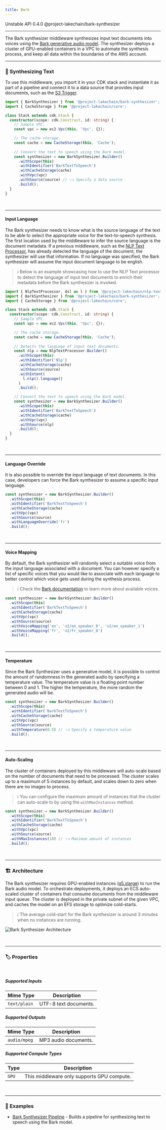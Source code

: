 ```yaml
---
title: Bark
---
```


<span title="Label: Pro" data-view-component="true" class="Label Label--api text-uppercase">
  Unstable API
</span>
<span title="Label: Pro" data-view-component="true" class="Label Label--version text-uppercase">
  0.4.0
</span>
<span title="Label: Pro" data-view-component="true" class="Label Label--package">
  @project-lakechain/bark-synthesizer
</span>
<br>

---

The Bark synthesizer middleware synthesizes input text documents into voices using the [Bark generative audio model](https://github.com/suno-ai/bark/tree/main). The synthesizer deploys a cluster of GPU-enabled containers in a VPC to automate the synthesis process, and keep all data within the boundaries of the AWS account.

---

### 🐶 Synthesizing Text

To use this middleware, you import it in your CDK stack and instantiate it as part of a pipeline and connect it to a data source that provides input documents, such as the [S3 Trigger](/project-lakechain/triggers/s3-event-trigger).

```typescript
import { BarkSynthesizer } from '@project-lakechain/bark-synthesizer';
import { CacheStorage } from '@project-lakechain/core';

class Stack extends cdk.Stack {
  constructor(scope: cdk.Construct, id: string) {
    // Sample VPC.
    const vpc = new ec2.Vpc(this, 'Vpc', {});

    // The cache storage.
    const cache = new CacheStorage(this, 'Cache');
    
    // Convert the text to speech using the Bark model.
    const synthesizer = new BarkSynthesizer.Builder()
      .withScope(this)
      .withIdentifier('BarkTextToSpeech')
      .withCacheStorage(cache)
      .withVpc(vpc)
      .withSource(source) // 👈 Specify a data source
      .build();
  }
}
```

<br>

---

#### Input Language

The Bark synthesizer needs to know what is the source language of the text to be able to select the appropriate voice for the text-to-speech synthesis. The first location used by the middleware to infer the source language is the document metadata. If a previous middleware, such as the [NLP Text Processor](/project-lakechain/text-processing/nlp-text-processor), has already detected the language of the document, the synthesizer will use that information. If no language was specified, the Bark synthesizer will assume the input document language to be english.

> ℹ️ Below is an example showcasing how to use the NLP Text processor to detect the language of input text documents to enrich their metadata before the Bark synthesizer is invoked.

```typescript
import { NlpTextProcessor, dsl as l } from '@project-lakechain/nlp-text-processor';
import { BarkSynthesizer } from '@project-lakechain/bark-synthesizer';
import { CacheStorage } from '@project-lakechain/core';

class Stack extends cdk.Stack {
  constructor(scope: cdk.Construct, id: string) {
    // Sample VPC.
    const vpc = new ec2.Vpc(this, 'Vpc', {});

    // The cache storage.
    const cache = new CacheStorage(this, 'Cache');
    
    // Detects the language of input text documents.
    const nlp = new NlpTextProcessor.Builder()
      .withScope(this)
      .withIdentifier('Nlp')
      .withCacheStorage(cache)
      .withSource(source)
      .withIntent(
        l.nlp().language()
      )
      .build();

    // Convert the text to speech using the Bark model.
    const synthesizer = new BarkSynthesizer.Builder()
      .withScope(this)
      .withIdentifier('BarkTextToSpeech')
      .withCacheStorage(cache)
      .withVpc(vpc)
      .withSource(nlp)
      .build();
  }
}
```

<br>

---

#### Language Override

It is also possible to override the input language of text documents. In this case, developers can force the Bark synthesizer to assume a specific input language.

```typescript
const synthesizer = new BarkSynthesizer.Builder()
  .withScope(this)
  .withIdentifier('BarkTextToSpeech')
  .withCacheStorage(cache)
  .withVpc(vpc)
  .withSource(source)
  .withLanguageOverride('fr')
  .build();
```

<br>

---

#### Voice Mapping

By default, the Bark synthesizer will randomly select a suitable voice from the input language associated with a document. You can however specify a list of specific voices that you would like to associate with each language to better control which voice gets used during the synthesis process.

> ℹ️ Check the [Bark documentation](https://suno-ai.notion.site/8b8e8749ed514b0cbf3f699013548683?v=bc67cff786b04b50b3ceb756fd05f68c) to learn more about available voices.

```typescript
const synthesizer = new BarkSynthesizer.Builder()
  .withScope(this)
  .withIdentifier('BarkTextToSpeech')
  .withCacheStorage(cache)
  .withVpc(vpc)
  .withSource(source)
  .withVoiceMapping('en', 'v2/en_speaker_0', 'v2/en_speaker_1')
  .withVoiceMapping('fr', 'v2/fr_speaker_0')
  .build();
```

<br>

---

#### Temperature

Since the Bark Synthesizer uses a generative model, it is possible to control the amount of randomness in the generated audio by specifying a temperature value. The temperature value is a floating point number between 0 and 1. The higher the temperature, the more random the generated audio will be.

```typescript
const synthesizer = new BarkSynthesizer.Builder()
  .withScope(this)
  .withIdentifier('BarkTextToSpeech')
  .withCacheStorage(cache)
  .withVpc(vpc)
  .withSource(source)
  .withTemperature(0.5) // 👈 Specify a temperature value
  .build();
```

<br>

---

#### Auto-Scaling

The cluster of containers deployed by this middleware will auto-scale based on the number of documents that need to be processed. The cluster scales up to a maximum of 5 instances by default, and scales down to zero when there are no images to process.

> ℹ️ You can configure the maximum amount of instances that the cluster can auto-scale to by using the `withMaxInstances` method.

```typescript
const synthesizer = new BarkSynthesizer.Builder()
  .withScope(this)
  .withIdentifier('BarkTextToSpeech')
  .withCacheStorage(cache)
  .withVpc(vpc)
  .withSource(source)
  .withMaxInstances(10) // 👈 Maximum amount of instances
  .build();
```

<br>

---

### 🏗️ Architecture

The Bark synthesizer requires GPU-enabled instances ([g5.xlarge](https://aws.amazon.com/fr/ec2/instance-types/g5/)) to run the Bark audio model. To orchestrate deployments, it deploys an ECS auto-scaled cluster of containers that consume documents from the middleware input queue. The cluster is deployed in the private subnet of the given VPC, and caches the model on an EFS storage to optimize cold-starts.

> ℹ️ The average cold-start for the Bark synthesizer is around 3 minutes when no instances are running.

![Bark Synthesizer Architecture](../../../assets/bark-synthesizer-architecture.png)

<br>

---

### 🏷️ Properties

<br>

##### Supported Inputs

|  Mime Type  | Description |
| ----------- | ----------- |
| `text/plain` | UTF-8 text documents. |

##### Supported Outputs

|  Mime Type  | Description |
| ----------- | ----------- |
| `audio/mpeg` | MP3 audio documents. |

##### Supported Compute Types

| Type  | Description |
| ----- | ----------- |
| `GPU` | This middleware only supports GPU compute. |

<br>

---

### 📖 Examples

- [Bark Synthesizer Pipeline](https://github.com/awslabs/project-lakechain/tree/main/examples/simple-pipelines/text-to-speech-pipelines/bark-synthesizer) - Builds a pipeline for synthesizing text to speech using the Bark model.
